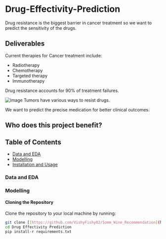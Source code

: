 # Drug-Effectivity-Prediction
Drug resistance is the biggest barrier in cancer treatment so we want to predict the sensitivity of the drugs.

## Deliverables

Current therapies for Cancer treatment include:
- Radiotherapy
- Chemotherapy
- Targeted therapy
- Immunotherapy

Drug resistance accounts for 90% of treatment failures.

![image](https://github.com/PalArora94/Drug-Effectivity-Prediction/assets/112106840/b7a3ad6c-82f8-4f87-a327-1992f19ceb91)
Tumors have various ways to resist drugs.

We want to predict the precise medication for better clinical outcomes.

## Who does this project benefit?


## Table of Contents
- [Data and EDA](#data-and-eda)
- [Modelling](#modelling)
- [Installation and Usage](#installation-and-usage)

### Data and EDA

### Modelling

#### Cloning the Repository

Clone the repository to your local machine by running:

```bash
git clone [[https://github.com/VishyFishy02/Somm_Wine_Recommendation](https://github.com/PalArora94/Drug-Effectivity-Prediction/edit/main/README.md)](https://github.com/PalArora94/Drug-Effectivity-Prediction)
cd Drug Effectivity Prediction
pip install-r requirements.txt
